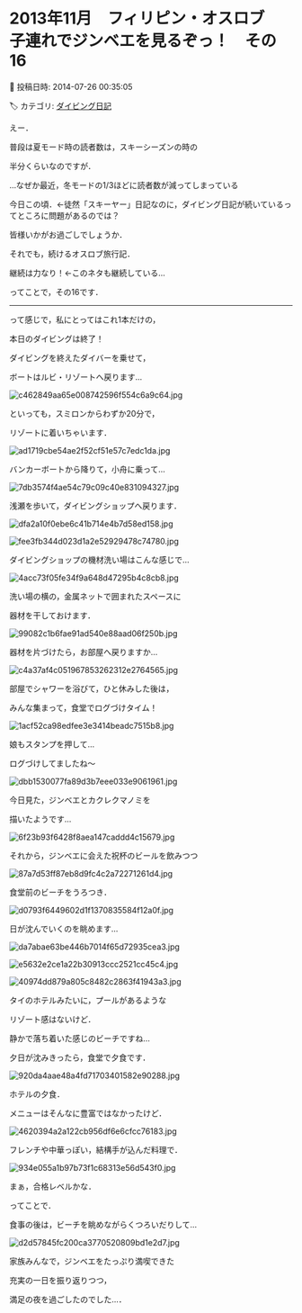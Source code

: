 # 2013年11月　フィリピン・オスロブ　子連れでジンベエを見るぞっ！　その16

📅 投稿日時: 2014-07-26 00:35:05

🏷️ カテゴリ: [ダイビング日記](ce3a7a8d424d112fce83ee85c81a0e344.md)

えー．


普段は夏モード時の読者数は，スキーシーズンの時の


半分くらいなのですが．


…なぜか最近，冬モードの1/3ほどに読者数が減ってしまっている


今日この頃．←徒然「スキーヤー」日記なのに，ダイビング日記が続いているってところに問題があるのでは？


皆様いかがお過ごしでしょうか．





それでも，続けるオスロブ旅行記．


継続は力なり！←このネタも継続している…





ってことで，その16です．


----





って感じで，私にとってはこれ1本だけの，


本日のダイビングは終了！





ダイビングを終えたダイバーを乗せて，


ボートはルビ・リゾートへ戻ります…




![c462849aa65e008742596f554c6a9c64.jpg](images/c462849aa65e008742596f554c6a9c64.jpg)




といっても，スミロンからわずか20分で，


リゾートに着いちゃいます．




![ad1719cbe54ae2f52cf51e57c7edc1da.jpg](images/ad1719cbe54ae2f52cf51e57c7edc1da.jpg)







バンカーボートから降りて，小舟に乗って…




![7db3574f4ae54c79c09c40e831094327.jpg](images/7db3574f4ae54c79c09c40e831094327.jpg)




浅瀬を歩いて，ダイビングショップへ戻ります．




![dfa2a10f0ebe6c41b714e4b7d58ed158.jpg](images/dfa2a10f0ebe6c41b714e4b7d58ed158.jpg)









![fee3fb344d023d1a2e52929478c74780.jpg](images/fee3fb344d023d1a2e52929478c74780.jpg)




ダイビングショップの機材洗い場はこんな感じで…




![4acc73f05fe34f9a648d47295b4c8cb8.jpg](images/4acc73f05fe34f9a648d47295b4c8cb8.jpg)




洗い場の横の，金属ネットで囲まれたスペースに


器材を干しておけます．




![99082c1b6fae91ad540e88aad06f250b.jpg](images/99082c1b6fae91ad540e88aad06f250b.jpg)







器材を片づけたら，お部屋へ戻りますか…




![c4a37af4c051967853262312e2764565.jpg](images/c4a37af4c051967853262312e2764565.jpg)







部屋でシャワーを浴びて，ひと休みした後は，


みんな集まって，食堂でログづけタイム！




![1acf52ca98edfee3e3414beadc7515b8.jpg](images/1acf52ca98edfee3e3414beadc7515b8.jpg)




娘もスタンプを押して…


ログづけしてましたね～




![dbb1530077fa89d3b7eee033e9061961.jpg](images/dbb1530077fa89d3b7eee033e9061961.jpg)




今日見た，ジンベエとカクレクマノミを


描いたようです…




![6f23b93f6428f8aea147caddd4c15679.jpg](images/6f23b93f6428f8aea147caddd4c15679.jpg)







それから，ジンベエに会えた祝杯のビールを飲みつつ




![87a7d53ff87eb8d9fc4c2a72271261d4.jpg](images/87a7d53ff87eb8d9fc4c2a72271261d4.jpg)




食堂前のビーチをうろつき．




![d0793f6449602d1f1370835584f12a0f.jpg](images/d0793f6449602d1f1370835584f12a0f.jpg)




日が沈んでいくのを眺めます…




![da7abae63be446b7014f65d72935cea3.jpg](images/da7abae63be446b7014f65d72935cea3.jpg)









![e5632e2ce1a22b30913ccc2521cc45c4.jpg](images/e5632e2ce1a22b30913ccc2521cc45c4.jpg)









![40974dd879a805c8482c2863f41943a3.jpg](images/40974dd879a805c8482c2863f41943a3.jpg)




タイのホテルみたいに，プールがあるような


リゾート感はないけど．


静かで落ち着いた感じのビーチですね…





夕日が沈みきったら，食堂で夕食です．




![920da4aae48a4fd71703401582e90288.jpg](images/920da4aae48a4fd71703401582e90288.jpg)




ホテルの夕食．


メニューはそんなに豊富ではなかったけど．




![4620394a2a122cb956df6e6cfcc76183.jpg](images/4620394a2a122cb956df6e6cfcc76183.jpg)




フレンチや中華っぽい，結構手が込んだ料理で．




![934e055a1b97b73f1c68313e56d543f0.jpg](images/934e055a1b97b73f1c68313e56d543f0.jpg)




まぁ，合格レベルかな．





ってことで．


食事の後は，ビーチを眺めながらくつろいだりして…




![d2d57845fc200ca3770520809bd1e2d7.jpg](images/d2d57845fc200ca3770520809bd1e2d7.jpg)




家族みんなで，ジンベエをたっぷり満喫できた


充実の一日を振り返りつつ，


満足の夜を過ごしたのでした…．
